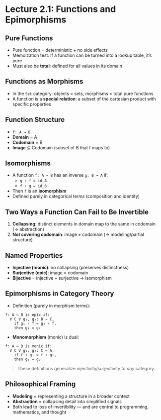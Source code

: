 # Lecture 2.1: Functions and Epimorphisms

## Pure Functions
- Pure function = deterministic + no side effects
- Memoization test: if a function can be turned into a lookup table, it’s pure
- Must also be **total**: defined for all values in its domain

## Functions as Morphisms
- In the `Set` category: objects = sets, morphisms = total pure functions
- A function is a **special relation**: a subset of the cartesian product with specific properties

## Function Structure
- `f: A → B`
- **Domain** = A
- **Codomain** = B
- **Image** ⊆ Codomain (subset of B that f maps to)

## Isomorphisms
- A function `f: A → B` has an inverse `g: B → A` if:
  - `g ∘ f = id_A`
  - `f ∘ g = id_B`
- Then `f` is an **isomorphism**
- Defined purely in categorical terms (composition and identity)

## Two Ways a Function Can Fail to Be Invertible
1. **Collapsing**: distinct elements in domain map to the same in codomain (→ abstraction)
2. **Not covering codomain**: image ≠ codomain (→ modeling/partial structure)

## Named Properties
- **Injective (monic)**: no collapsing (preserves distinctness)
- **Surjective (epic)**: image = codomain
- **Bijective** = injective + surjective → isomorphism

## Epimorphisms in Category Theory
- Definition (purely in morphism terms):

```text
f: A → B is epic if:
  ∀ C ∀ g₁, g₂: B → C,
    if g₁ ∘ f = g₂ ∘ f,
    then g₁ = g₂
```

- **Monomorphism** (monic) is dual:

```text
f: A → B is monic if:
  ∀ C ∀ g₁, g₂: C → A,
    if f ∘ g₁ = f ∘ g₂,
    then g₁ = g₂
```

> These definitions generalize injectivity/surjectivity to *any* category.

## Philosophical Framing
- **Modeling** = representing a structure in a broader context
- **Abstraction** = collapsing detail into simplified signals
- Both lead to loss of invertibility — and are central to programming, mathematics, and thought